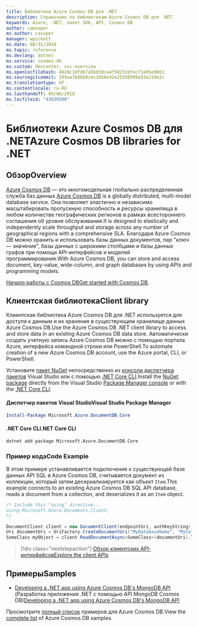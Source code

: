 ```yaml
---
title: Библиотеки Azure Cosmos DB для .NET
description: Справочник по библиотекам Azure Cosmos DB для .NET
keywords: Azure, .NET, пакет SDK, API, Cosmos DB
author: camsoper
ms.author: casoper
manager: wpickett
ms.date: 08/31/2018
ms.topic: reference
ms.devlang: dotnet
ms.service: cosmos-db
ms.custom: devcenter, svc-overview
ms.openlocfilehash: 4928c1dfdb7a5bb50ca4f5023cbfec71e05e9061
ms.sourcegitcommit: 299aa7bdbb9cec1b56e42e25550999e53e23de2c
ms.translationtype: HT
ms.contentlocale: ru-RU
ms.lasthandoff: 09/06/2018
ms.locfileid: "43839500"
---
```

# <a name="azure-cosmos-db-libraries-for-net"></a><span data-ttu-id="52416-104">Библиотеки Azure Cosmos DB для .NET</span><span class="sxs-lookup"><span data-stu-id="52416-104">Azure Cosmos DB libraries for .NET</span></span>

## <a name="overview"></a><span data-ttu-id="52416-105">Обзор</span><span class="sxs-lookup"><span data-stu-id="52416-105">Overview</span></span>

<span data-ttu-id="52416-106">[Azure Cosmos DB](https://docs.microsoft.com/azure/cosmos-db/introduction) — это многомодельная глобально распределенная служба баз данных.</span><span class="sxs-lookup"><span data-stu-id="52416-106">[Azure Cosmos DB](https://docs.microsoft.com/azure/cosmos-db/introduction) is a globally distributed, multi-model database service.</span></span> <span data-ttu-id="52416-107">Она позволяет эластично и независимо масштабировать пропускную способность и ресурсы хранилища в любом количестве географических регионов в рамках всестороннего соглашения об уровне обслуживания.</span><span class="sxs-lookup"><span data-stu-id="52416-107">It is designed to elastically and independently scale throughput and storage across any number of geographical regions with a comprehensive SLA.</span></span> <span data-ttu-id="52416-108">Благодаря Azure Cosmos DB можно хранить и использовать базы данных документов, пар "ключ — значение", базы данных с широкими столбцами и базы данных графов при помощи API-интерфейсов и моделей программирования.</span><span class="sxs-lookup"><span data-stu-id="52416-108">With Azure Cosmos DB, you can store and access document, key-value, wide-column, and graph databases by using APIs and programming models.</span></span> 

<span data-ttu-id="52416-109">[Начало работы с Cosmos DB](https://docs.microsoft.com/azure/cosmos-db/create-sql-api-dotnet)</span><span class="sxs-lookup"><span data-stu-id="52416-109">[Get started with Cosmos DB](https://docs.microsoft.com/azure/cosmos-db/create-sql-api-dotnet).</span></span>

## <a name="client-library"></a><span data-ttu-id="52416-110">Клиентская библиотека</span><span class="sxs-lookup"><span data-stu-id="52416-110">Client library</span></span>

<span data-ttu-id="52416-111">Клиентская библиотека Azure Cosmos DB для .NET используется для доступа к данным и их хранения в существующем хранилище данных Azure Cosmos DB.</span><span class="sxs-lookup"><span data-stu-id="52416-111">Use the Azure Cosmos DB .NET client library to access and store data in an existing Azure Cosmos DB data store.</span></span> <span data-ttu-id="52416-112">Автоматически создать учетную запись Azure Cosmos DB можно с помощью портала Azure, интерфейса командной строки или PowerShell.</span><span class="sxs-lookup"><span data-stu-id="52416-112">To automate creation of a new Azure Cosmos DB account, use the Azure portal, CLI, or PowerShell.</span></span>

<span data-ttu-id="52416-113">Установите [пакет NuGet](https://www.nuget.org/packages/Microsoft.Azure.DocumentDB.Core) непосредственно из [консоли диспетчера пакетов][PackageManager] Visual Studio или с помощью [.NET Core CLI][DotNetCLI].</span><span class="sxs-lookup"><span data-stu-id="52416-113">Install the [NuGet package](https://www.nuget.org/packages/Microsoft.Azure.DocumentDB.Core) directly from the Visual Studio [Package Manager console][PackageManager] or with the [.NET Core CLI][DotNetCLI].</span></span>

#### <a name="visual-studio-package-manager"></a><span data-ttu-id="52416-114">Диспетчер пакетов Visual Studio</span><span class="sxs-lookup"><span data-stu-id="52416-114">Visual Studio Package Manager</span></span>

```powershell
Install-Package Microsoft.Azure.DocumentDB.Core
```

#### <a name="net-core-cli"></a><span data-ttu-id="52416-115">.NET Core CLI</span><span class="sxs-lookup"><span data-stu-id="52416-115">.NET Core CLI</span></span>

```bash
dotnet add package Microsoft.Azure.DocumentDB.Core
```

### <a name="code-example"></a><span data-ttu-id="52416-116">Пример кода</span><span class="sxs-lookup"><span data-stu-id="52416-116">Code Example</span></span>

<span data-ttu-id="52416-117">В этом примере устанавливается подключение к существующей базе данных API SQL в Azure Cosmos DB, считывается документ из коллекции, который затем десериализируется как объект `Item`.</span><span class="sxs-lookup"><span data-stu-id="52416-117">This example connects to an existing Azure Cosmos DB SQL API database, reads a document from a collection, and deserializes it as an `Item` object.</span></span>   

```csharp
/* Include this "using" directive...
using Microsoft.Azure.Documents.Client;
*/

DocumentClient client = new DocumentClient(endpointUri, authKeyString);
Uri documentUri = UriFactory.CreateDocumentUri("MyDatabaseName", "MyCollectionName", "DocumentId");
SomeClass myObject = client.ReadDocumentAsync<SomeClass>(documentUri).ToString();
```

> [!div class="nextstepaction"]
> [<span data-ttu-id="52416-118">Обзор клиентских API-интерфейсов</span><span class="sxs-lookup"><span data-stu-id="52416-118">Explore the client APIs</span></span>](/dotnet/api/overview/azure/cosmosdb/client)

## <a name="samples"></a><span data-ttu-id="52416-119">Примеры</span><span class="sxs-lookup"><span data-stu-id="52416-119">Samples</span></span>

* <span data-ttu-id="52416-120">[Developing a .NET app using Azure Cosmos DB's MongoDB API](https://azure.microsoft.com/resources/samples/azure-cosmos-db-mongodb-dotnet-getting-started/) (Разработка приложения .NET с помощью API MongoDB Cosmos DB)</span><span class="sxs-lookup"><span data-stu-id="52416-120">[Developing a .NET app using Azure Cosmos DB's MongoDB API](https://azure.microsoft.com/resources/samples/azure-cosmos-db-mongodb-dotnet-getting-started/)</span></span>

<span data-ttu-id="52416-121">Просмотрите [полный список](https://azure.microsoft.com/resources/samples/?platform=dotnet&term=cosmosdb) примеров для Azure Cosmos DB.</span><span class="sxs-lookup"><span data-stu-id="52416-121">View the [complete list](https://azure.microsoft.com/resources/samples/?platform=dotnet&term=cosmosdb) of Azure Cosmos DB samples.</span></span>

[PackageManager]: https://docs.microsoft.com/nuget/tools/package-manager-console
[DotNetCLI]: https://docs.microsoft.com/dotnet/core/tools/dotnet-add-package
